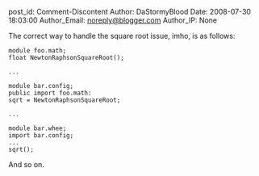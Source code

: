 post_id: Comment-Discontent
Author: DaStormyBlood
Date: 2008-07-30 18:03:00
Author_Email: noreply@blogger.com
Author_IP: None

The correct way to handle the square root issue, imho, is as follows:

    module foo.math;
    float NewtonRaphsonSquareRoot();

    ...

    module bar.config;
    public import foo.math:
    sqrt = NewtonRaphsonSquareRoot;

    ...

    module bar.whee;
    import bar.config;
    ...
    sqrt();

And so on.
